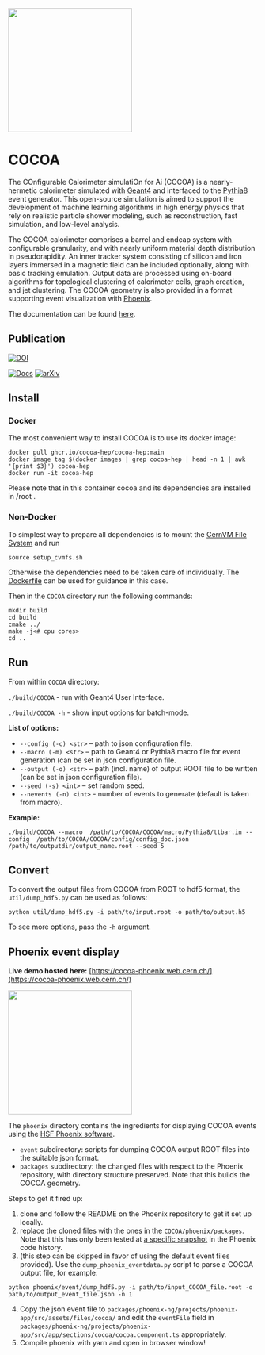 <img src="https://github.com/scd-hep/scd-hep/blob/main/docs/imgs/cocoa.png" height="250">

# COCOA
The COnfigurable Calorimeter simulatiOn for Ai (COCOA) is a nearly-hermetic calorimeter simulated with [Geant4](https://geant4.web.cern.ch) and interfaced to the [Pythia8](https://www.pythia.org) event generator. This open-source simulation is aimed to support the development of machine learning algorithms in high energy physics that rely on realistic particle shower modeling, such as reconstruction, fast simulation, and low-level analysis.

The COCOA calorimeter comprises a barrel and endcap system with configurable granularity, and with nearly uniform material depth distribution in pseudorapidity. An inner tracker system consisting of silicon and iron layers immersed in a magnetic field can be included optionally, along with basic tracking emulation. Output data are processed using on-board algorithms for topological clustering of calorimeter cells, graph creation, and jet clustering. The COCOA geometry is also provided in a format supporting event visualization with [Phoenix](https://github.com/HSF/phoenix).

The documentation can be found [here](https://cocoa-hep.readthedocs.io/en/latest/).

## Publication
[![DOI](https://zenodo.org/badge/563008933.svg)](https://zenodo.org/badge/latestdoi/563008933)

[![Docs](https://img.shields.io/badge/Docs-cocoa--hep-green.svg)](https://cocoa-hep.readthedocs.io/en/latest/index.html) [![arXiv](https://img.shields.io/badge/arXiv-2303.02101-red.svg)](https://arxiv.org/abs/2303.02101)

## Install

### Docker

The most convenient way to install COCOA is to use its docker image:
```
docker pull ghcr.io/cocoa-hep/cocoa-hep:main
docker image tag $(docker images | grep cocoa-hep | head -n 1 | awk '{print $3}') cocoa-hep
docker run -it cocoa-hep
```

Please note that in this container cocoa and its dependencies are installed in /root .

### Non-Docker

To simplest way to prepare all dependencies is to mount the [CernVM File System](https://cvmfs.readthedocs.io/en/stable/cpt-quickstart.html) and run
```
source setup_cvmfs.sh
```
Otherwise the dependencies need to be taken care of individually. The [Dockerfile](Dockerfile) can be used for guidance in this case.


Then in the `COCOA` directory run the following commands:
```
mkdir build
cd build
cmake ../
make -j<# cpu cores>
cd ..
```

## Run
From within `COCOA` directory:

`./build/COCOA` - run with Geant4 User Interface.

`./build/COCOA -h` - show input options for batch-mode.

**List of options:**
- `--config (-c) <str>` – path to json configuration file.
- `--macro (-m) <str>` – path to Geant4 or Pythia8 macro file for event generation (can be set in json configuration file.
- `--output (-o) <str>`  – path (incl. name) of output ROOT file to be written (can be set in json configuration file).
- `--seed (-s) <int>` –   set random seed.
- `--nevents (-n) <int>` - number of events to generate (default is taken from macro).


**Example:**
```
./build/COCOA --macro  /path/to/COCOA/COCOA/macro/Pythia8/ttbar.in --config  /path/to/COCOA/COCOA/config/config_doc.json  /path/to/outputdir/output_name.root --seed 5
```

## Convert
To convert the output files from COCOA from ROOT to hdf5 format, the `util/dump_hdf5.py` can be used as follows:
```
python util/dump_hdf5.py -i path/to/input.root -o path/to/output.h5
```
To see more options, pass the `-h` argument.

## Phoenix event display

**Live demo hosted here:** [https://cocoa-phoenix.web.cern.ch/](https://cocoa-phoenix.web.cern.ch/)

<img src="https://github.com/scd-hep/scd-hep/blob/main/docs/imgs/ttbar.png" height="250">

The `phoenix` directory contains the ingredients for displaying COCOA events using the [HSF Phoenix software](https://github.com/HSF/phoenix). 
- `event` subdirectory: scripts for dumping COCOA output ROOT files into the suitable json format.
- `packages` subdirectory: the changed files with respect to the Phoenix repository, with directory structure preserved. Note that this builds the COCOA geometry.

Steps to get it fired up:
1. clone and follow the README on the Phoenix repository to get it set up locally.
2. replace the cloned files with the ones in the `COCOA/phoenix/packages`. Note that this has only been tested at [a specific snapshot](https://github.com/HSF/phoenix/pull/536) in the Phoenix code history.
3. (this step can be skipped in favor of using the default event files provided). Use the `dump_phoenix_eventdata.py` script to parse a COCOA output file, for example:
```
python phoenix/event/dump_hdf5.py -i path/to/input_COCOA_file.root -o path/to/output_event_file.json -n 1
```
4. Copy the json event file to `packages/phoenix-ng/projects/phoenix-app/src/assets/files/cocoa/` and edit the `eventFile` field in `packages/phoenix-ng/projects/phoenix-app/src/app/sections/cocoa/cocoa.component.ts` appropriately.
5. Compile phoenix with yarn and open in browser window!
